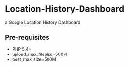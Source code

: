 Location-History-Dashboard
==========================

a Google Location History Dashboard

Pre-requisites
--------------
* PHP 5.4+
* upload_max_filesize=500M
* post_max_size=500M
